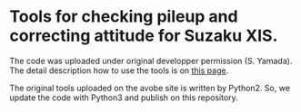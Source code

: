 # Tools for checking pileup and correcting attitude for Suzaku XIS.
The code was uploaded under original developper permission (S. Yamada).
The detail description how to use the tools is on [this page](http://www-x.phys.se.tmu.ac.jp/~syamada/ana/suzaku/XISPileupDoc_20120221/XIS_PileupDoc_20190118_ver2.html).

The original tools uploaded on the avobe site is written by Python2. 
So, we update the code with Python3 and publish on this repository.
